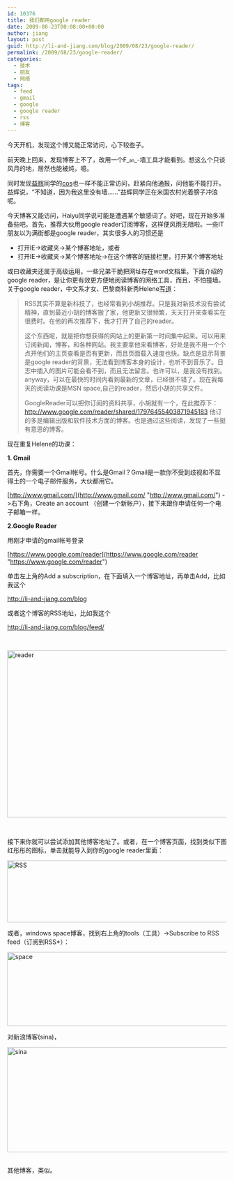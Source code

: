 ```yaml
---
id: 10376
title: 我们都用google reader
date: 2009-08-23T00:08:00+00:00
author: jiang
layout: post
guid: http://li-and-jiang.com/blog/2009/08/23/google-reader/
permalink: /2009/08/23/google-reader/
categories:
  - 技术
  - 朋友
  - 网络
tags:
  - feed
  - gmail
  - google
  - google reader
  - rss
  - 博客
---
```

今天开机，发现这个博又能正常访问，心下较些子。

前天晚上回来，发现博客上不了，改用一个F_<font size="1">an</font>_-墙工具才能看到。想这么个只谈风月的地，居然也能被炖，噫。

同时发现<a href="http://www.yihui.name/" target="_blank">益辉</a>同学的<a href="http://cos.name/" target="_blank">cos</a>也一样不能正常访问，赶紧向他通报，问他能不能打开。益辉说，“不知道，因为我这里没有墙……”益辉同学正在米国农村光着膀子冲浪呢。

今天博客又能访问，Haiyu同学说可能是遭遇某个敏感词了。好吧，现在开始多准备些吧。首先，推荐大伙用google reader订阅博客，这样便风雨无阻啦。一些IT朋友以为满街都是google reader，其实很多人的习惯还是

  * 打开IE->收藏夹->某个博客地址，或者 
  * 打开IE->收藏夹->某个博客地址->在这个博客的链接栏里，打开某个博客地址 

或曰收藏夹还属于高级运用，一些兄弟干脆把网址存在word文档里。下面介绍的google reader，是让你更有效更方便地阅读博客的网络工具，而且，不怕撞墙。关于google reader，中文系才女、巴黎商科新秀Helene<a href="http://lin222.spaces.live.com/Blog/cns!D08019E6D73AF2CD!1920.entry" target="_blank">写道</a>：

> RSS其实不算是新科技了，也经常看到小胡推荐。只是我对新技术没有尝试精神，直到最近小胡的博客搬了家，他更新又很频繁，天天打开来查看实在很费时。在他的再次推荐下，我才打开了自己的reader。
> 
> 这个东西呢，就是把你想获得的网站上的更新第一时间集中起来。可以用来订阅新闻，博客，和各种网站。我主要拿他来看博客，好处是我不用一个个点开他们的主页查看是否有更新，而且页面载入速度也快。缺点是显示背景是google reader的背景，无法看到博客本身的设计，也听不到音乐了。日志中插入的图片可能会看不到，而且无法留言。也许可以，是我没有找到。anyway，可以在最快的时间内看到最新的文章，已经很不错了。现在我每天的阅读功课是MSN space,自己的reader，然后小胡的共享文件。
> 
> GoogleReader可以把你订阅的资料共享，小胡就有一个，在此推荐下：<http://www.google.com/reader/shared/17976455403871945183> 他订的多是编辑出版和软件技术方面的博客。也是通过这些阅读，发现了一些挺有意思的博客。

现在重复Helene的功课：

**1. Gmail**

首先，你需要一个Gmail帐号。什么是Gmail？Gmail是一款你不受到歧视和不显得土的一个电子邮件服务，大伙都用它。

[http://www.gmail.com/](http://www.gmail.com/ "http://www.gmail.com/") ->右下角，Create an account （创建一个新帐户），接下来跟你申请任何一个电子邮箱一样。

**2.Google Reader**

用刚才申请的gmail帐号登录

[https://www.google.com/reader](https://www.google.com/reader "https://www.google.com/reader")

单击左上角的Add a subscription，在下面填入一个博客地址，再单击Add，比如我这个

<http://li-and-jiang.com/blog>

或者这个博客的RSS地址，比如我这个

<http://li-and-jiang.com/blog/feed/>

&#160;

[<img style="border-right-width: 0px; display: inline; border-top-width: 0px; border-bottom-width: 0px; border-left-width: 0px" title="reader" border="0" alt="reader" src="http://jiangtanghu.com/cn/wp-content/uploads/2009/08/reader-thumb.png" width="580" height="383" />](http://jiangtanghu.com/cn/wp-content/uploads/2009/08/reader1.png)

&#160;

接下来你就可以尝试添加其他博客地址了。或者，在一个博客页面，找到类似下图红彤彤的图标，单击就能导入到你的google reader里面：

[<img style="border-right-width: 0px; display: inline; border-top-width: 0px; border-bottom-width: 0px; border-left-width: 0px" title="RSS" border="0" alt="RSS" src="http://jiangtanghu.com/cn/wp-content/uploads/2009/08/rss-thumb.png" width="529" height="142" />](http://jiangtanghu.com/cn/wp-content/uploads/2009/08/rss.png) 

或者，windows space博客，找到右上角的tools（工具）->Subscribe to RSS feed（订阅到RSS*）：

[<img style="border-bottom: 0px; border-left: 0px; display: inline; border-top: 0px; border-right: 0px" title="space" border="0" alt="space" src="http://jiangtanghu.com/cn/wp-content/uploads/2009/08/space-thumb.png" width="580" height="170" />](http://jiangtanghu.com/cn/wp-content/uploads/2009/08/space.png) 

对新浪博客(sina)，

[<img style="border-right-width: 0px; display: inline; border-top-width: 0px; border-bottom-width: 0px; border-left-width: 0px" title="sina" border="0" alt="sina" src="http://jiangtanghu.com/cn/wp-content/uploads/2009/08/sina-thumb.png" width="511" height="241" />](http://jiangtanghu.com/cn/wp-content/uploads/2009/08/sina.png)&#160;

其他博客，类似。